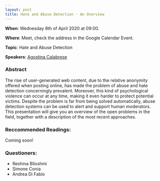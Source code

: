 ```yaml
---
layout: post
title: Hate and Abuse Detection - An Overview
---
```


**When**:  Wednesday 8th of April 2020 at 09:00.

**Where**: Meet, check the address in the Google Calendar Event.

**Topic**: Hate and Abuse Detection

**Speakers**: [Agostina Calabrese](https://twitter.com/agostina_cal)
### Abstract
The rise of user-generated web content, due to the relative anonymity offered when posting online, has made the problem of abuse and hate detection concerningly prevalent. Moreover, this kind of psychological violence can occur at any time, making it even harder to protect potential victims. Despite the problem is far from being solved automatically, abuse detection systems can be used to alert and support human moderators. This presentation will give you an overview of the open problems in the field, together with a description of the most recent approaches.

### Reccommended Readings:
Coming soon!    
### Questioners:
- Rexhina Blloshmi
- Simone Conia
- Andrea Di Fabio